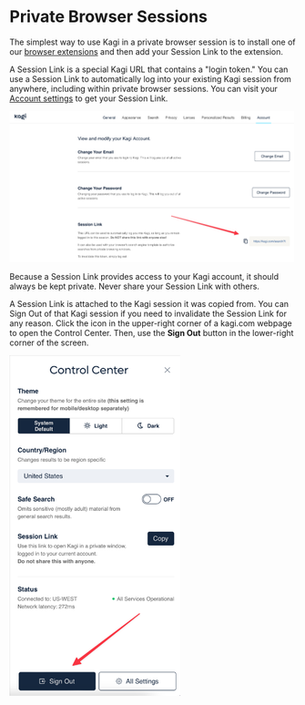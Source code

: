 # Private Browser Sessions

The simplest way to use Kagi in a private browser session is to install one of our [browser extensions](../getting-started/setting-default.md#browser_extension) and then add your Session Link to the extension.

A Session Link is a special Kagi URL that contains a "login token." You can use a Session Link to automatically log into your existing Kagi session from anywhere, including within private browser sessions. You can visit your [Account settings](https://kagi.com/settings?p=user_details) to get your Session Link.

<img src="media/session_link.png" width="500" alt="Session Link"><br />

Because a Session Link provides access to your Kagi account, it should always be kept private. Never share your Session Link with others.

A Session Link is attached to the Kagi session it was copied from. You can Sign Out of that Kagi session if you need to invalidate the Session Link for any reason. Click the icon in the upper-right corner of a kagi.com webpage to open the Control Center. Then, use the **Sign Out** button in the lower-right corner of the screen.

<img src="media/sign_out.png" width="300" alt="Sign Out"><br />
